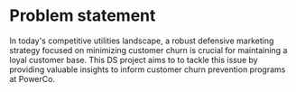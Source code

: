 # Problem statement
In today's competitive utilities landscape, a robust defensive marketing strategy focused on minimizing customer churn is crucial for maintaining a loyal customer base. This DS project aims to to tackle this issue by providing valuable insights to inform customer churn prevention programs at PowerCo.